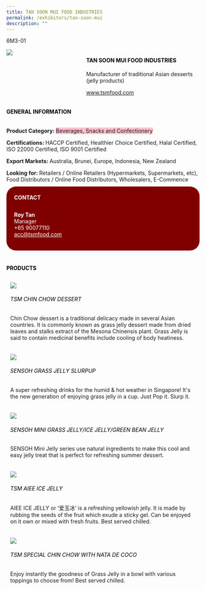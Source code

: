 ```yaml
---
title: TAN SOON MUI FOOD INDUSTRIES
permalink: /exhibitors/tan-soon-mui
description: ""
---
```

<head>
	<div class="flex-paragraph">
		<!--hi there! this is a comment and will provide you with instructional guides-->
		<!--insert booth number here!-->
		<p style="text-transform: uppercase">6M3-01</p></div>
			<div class="flex-container" style="display: flex; flex-wrap: wrap;">
				<!--insert DOWNLOAD link of company logo between the " marks!-->
			<div class="card sgds" style="flex: 1 1 40%; display: block;"><img src="https://drive.google.com/uc?id=1ueNzlLhWY8_oD2gPctu-XC5Xs-WFVyM-&export=download"></div>
	<div class="card-sgds" style="flex: 1 1 58%; display: block; margin-left: 3px">
		<h4 style="text-transform: uppercase; color: black;"><!--insert the exhibitor's name between the <b> tags here--><b>TAN SOON MUI FOOD INDUSTRIES</b></h4><!--insert the exhibitor's description between the <p> tags here-->
		<p>Manufacturer of traditional Asian desserts (jelly products)</p>
		<!--insert the exhibitor's website link, making sure there is "https:// www." present please. make sure the entire https link goes in between the " marks-->
		<p><a href="https://www.tsmfood.com" target="_blank"><!--insert the www website link here (no need for https)-->www.tsmfood.com</a></p>
	</div>
</div>
</head>

<body>
	<h4 style="text-transform: uppercase; color: black;"><b>General Information</b></h4>
		<div class="flex-container" style="display: flex; flex-wrap: wrap;">
			<div class="card sgds" style="flex: 1 1 65%; display: block; align-self: stretch">
			<div class="flex-paragraph">
			<p><b>Product Category: </b><span style=" background-color: pink; border-radius: 10 px;"><!--insert the exhibitor's pdt cat between the <p> tags here-->Beverages, Snacks and Confectionery</span></p> 
				<p><b>Certifications: </b><!--insert all the exhibitor's certifications between the </b> and </p> here-->HACCP Certified, Healthier Choice Certified, Halal Certified, ISO 22000 Certified, ISO 9001 Certified</p>
			<p><b>Export Markets: </b><!--insert all the exhibitor's export markets between the </b> and </p> here-->Australia, Brunei, Europe, Indonesia, New Zealand</p>
			<p style="margin-bottom: 10px;"><b>Looking for: </b><!--insert all the exhibitor's potential business partners between the </b> and </p> here-->Retailers / Online Retailers (Hypermarkets, Supermarkets, etc), Food Distributors / Online Food Distributors, Wholesalers, E-Commence</p>
			</div>
		</div>
		<div class="card sgds" style="flex: 1 1 35%; padding: 10px; display: block; background-color: maroon; border-radius: 25px; align-self: center;">
		<h4 style="color: white; margin-top: 10px; margin-left: 10px;">CONTACT</h4>
		<div class="flex-paragraph">
			<!--replace with exhibitor's: -->
			<p style="padding: 10px; color: white;"><b><!-- POC name-->Roy Tan</b><br><!-- designation-->Manager<br><!--contact number-->+65 90077110<br><!-- for linking purposes, insert their email after "mailto:"...--><a href="mailto:acc@tsmfood.com" style="color: white;"><!--...and also include the display email before </a> here-->acc@tsmfood.com</a></p>
		</div>
			</div>
		</div>
	<br>
		<h4 style="text-transform: uppercase; color: black;"><b>products</b></h4>
<div style="display: flex; flex-wrap: wrap;">
  <div class="card sgds" style="flex: 1 1 47%; margin: 10px; display: block;"><!--insert the exhibitor's DOWNLOAD image for product between the " marks here-->
	<div class="flex-image" style="display: block;"><img src="https://drive.google.com/uc?id=1rOoxQeWZ5Ngh5pWajbeNoz-ST7eIRoD1&export=download"></div>
	<div class="flex-paragraph">
		<h6 style="text-transform: uppercase; color: black;"><!--insert product name before </h6> and product description after <p>-->TSM CHIN CHOW DESSERT</h6>
		<p>Chin Chow dessert is a traditional delicacy made in several Asian countries. It is commonly known as grass jelly dessert made from dried leaves and stalks extract of the Mesona Chinensis plant. Grass Jelly is said to contain medicinal benefits include cooling of body heatiness.</p></div>
	</div>
		<div class="card sgds" style="flex: 1 1 47%; margin: 10px; display: block;">
		<div class="flex-image" style="display: block;"><img src="https://drive.google.com/uc?id=1okvGzXzXv32HcfyxSO9O3nI1r8wxcoP0&export=download"></div>
	<div class="flex-paragraph">
		<h6 style="text-transform: uppercase; color: black;">SENSOH GRASS JELLY SLURPUP</h6>
		<p>A super refreshing drinks for the humid & hot weather in Singapore! It's the new generation of enjoying grass jelly in a cup. Just Pop it. Slurp it. </p></div>
	</div>
		<div class="card sgds" style="flex: 1 1 47%; margin: 10px; display: block;">
		<div class="flex-image" style="display: block;"><img src="https://drive.google.com/uc?id=1yb6U6o_R7jNCx3z1Dq3hOthGrkHo_YFN&export=download"></div>
	<div class="flex-paragraph">
		<h6 style="text-transform: uppercase; color: black;">SENSOH MINI GRASS JELLY/ICE JELLY/GREEN BEAN JELLY</h6>
		<p>SENSOH Mini Jelly series use natural ingredients to make this cool and easy jelly treat that is perfect for refreshing summer dessert.</p></div>
		</div>
		<div class="card sgds" style="flex: 1 1 47%; margin: 10px; display: block;">
		<div class="flex-image" style="display: block;"><img src="https://drive.google.com/uc?id=1eidLys6WQwUlRwjRRpC7Jj0KOGE6yeKt&export=download"></div>
	<div class="flex-paragraph">
		<h6 style="text-transform: uppercase; color: black;">TSM AIEE ICE JELLY</h6>
		<p>AIEE ICE JELLY or ‘爱玉冰’ is a refreshing yellowish jelly. It is made by rubbing
the seeds of the fruit which exude a sticky gel. Can be enjoyed on it own or mixed with
fresh fruits. Best served chilled.</p></div>
	</div>
		<div class="card sgds" style="flex: 1 1 47%; margin: 10px; display: block;">
		<div class="flex-image" style="display: block;"><img src="https://drive.google.com/uc?id=1nEUtHZvRDH64G6YgjwraF9WPpd8Oy7B8&export=download"></div>
	<div class="flex-paragraph">
		<h6 style="text-transform: uppercase; color: black;">TSM SPECIAL CHIN CHOW WITH NATA DE COCO</h6>
		<p>Enjoy instantly the goodness of Grass Jelly in a bowl with various toppings to choose from! Best served chilled.</p></div>
	</div>
	<!--don't delete these 2 tags. double check how the layout looks on the right too and lemme know if there are any problems! thank u so much for ur hardwork!-->
	</div>
</body>